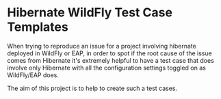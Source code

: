 # Hibernate WildFly Test Case Templates

When trying to reproduce an issue for a project involving hibernate deployed in WildFly or EAP, in order to spot if the root cause of the issue comes from Hibernate it's extremely helpful to have a test case that does involve only Hibernate with all the configuration settings toggled on as WildFly/EAP does.  

The aim of this project is to help to create such a test cases.
